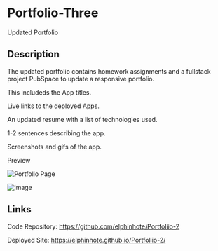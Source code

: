 # Portfolio-Three 
Updated Portfolio

## Description

The updated portfolio contains homework assignments and a fullstack project PubSpace to update a responsive portfolio.

This includeds the App titles.

Live links to the deployed Apps.

An updated resume with a list of technologies used.

1-2 sentences describing the app.

Screenshots and gifs of the app.




Preview


![Portfolio Page](https://user-images.githubusercontent.com/65749636/110235007-973d0780-7ee2-11eb-9426-42c000bbd20e.PNG)


![image](https://user-images.githubusercontent.com/65749636/113534955-ee3c0800-9586-11eb-8c26-c717d628ecf4.png)

## Links

Code Repository: https://github.com/elphinhote/Portfoliio-2  

Deployed Site:  https://elphinhote.github.io/Portfoliio-2/
